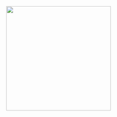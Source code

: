 

<div>
  
</div>



<img src="https://github.com/user-attachments/assets/926ebe08-b183-4135-abf7-de64d7340bb2" width="280">


